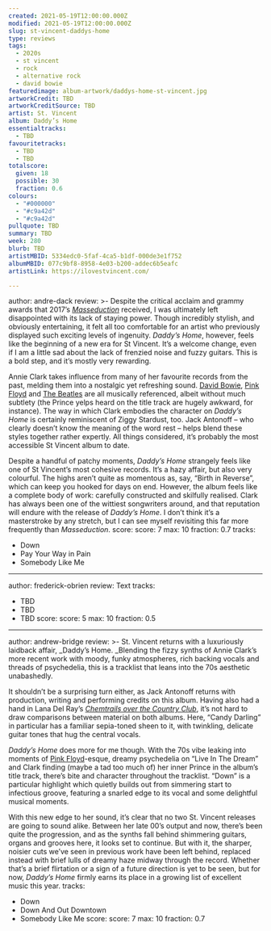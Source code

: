 ```yaml
---
created: 2021-05-19T12:00:00.000Z
modified: 2021-05-19T12:00:00.000Z
slug: st-vincent-daddys-home
type: reviews
tags:
  - 2020s
  - st vincent
  - rock
  - alternative rock
  - david bowie
featuredimage: album-artwork/daddys-home-st-vincent.jpg
artworkCredit: TBD
artworkCreditSource: TBD
artist: St. Vincent
album: Daddy’s Home
essentialtracks:
  - TBD
favouritetracks:
  - TBD
  - TBD
totalscore:
  given: 18
  possible: 30
  fraction: 0.6
colours:
  - "#000000"
  - "#c9a42d"
  - "#c9a42d"
pullquote: TBD
summary: TBD
week: 280
blurb: TBD
artistMBID: 5334edc0-5faf-4ca5-b1df-000de3e1f752
albumMBID: 077c9bf8-8958-4e03-b200-addec6b5eafc
artistLink: https://ilovestvincent.com/

---
```

author: andre-dack
review: >-
  Despite the critical acclaim and grammy awards that 2017’s _[Masseduction](/reviews/st-vincent-masseduction/)_ received, I was ultimately left disappointed with its lack of staying power. Though incredibly stylish, and obviously entertaining, it felt all too comfortable for an artist who previously displayed such exciting levels of ingenuity. _Daddy’s Home_, however, feels like the beginning of a new era for St Vincent. It’s a welcome change, even if I am a little sad about the lack of frenzied noise and fuzzy guitars. This is a bold step, and it’s mostly very rewarding.


  Annie Clark takes influence from many of her favourite records from the past, melding them into a nostalgic yet refreshing sound. [David Bowie](/reviews/david-bowie-hunky-dory), [Pink Floyd](/reviews/pink-floyd-the-dark-side-of-the-moon) and [The Beatles](/reviews/the-beatles-revolver) are all musically referenced, albeit without much subtlety (the Prince yelps heard on the title track are hugely awkward, for instance). The way in which Clark embodies the character on _Daddy’s Home_ is certainly reminiscent of Ziggy Stardust, too. Jack Antonoff – who clearly doesn’t know the meaning of the word rest – helps blend these styles together rather expertly. All things considered, it’s probably the most accessible St Vincent album to date.


  Despite a handful of patchy moments, _Daddy’s Home_ strangely feels like one of St Vincent’s most cohesive records. It’s a hazy affair, but also very colourful. The highs aren’t quite as momentous as, say, “Birth in Reverse”, which can keep you hooked for days on end. However, the album feels like a complete body of work: carefully constructed and skilfully realised. Clark has always been one of the wittiest songwriters around, and that reputation will endure with the release of _Daddy’s Home_. I don’t think it’s a masterstroke by any stretch, but I can see myself revisiting this far more frequently than _Masseduction_.
score:
  score: 7
  max: 10
  fraction: 0.7
tracks:
  - Down
  - Pay Your Way in Pain
  - Somebody Like Me

---
author: frederick-obrien
review: Text
tracks:
  - TBD
  - TBD
  - TBD
score:
  score: 5
  max: 10
  fraction: 0.5

---
author: andrew-bridge
review: >-
  St. Vincent returns with a luxuriously laidback affair, _Daddy’s Home. _Blending the fizzy synths of Annie Clark’s more recent work with moody, funky atmospheres, rich backing vocals and threads of psychedelia, this is a tracklist that leans into the 70s aesthetic unabashedly.


  It shouldn’t be a surprising turn either, as Jack Antonoff returns with production, writing and performing credits on this album. Having also had a hand in Lana Del Ray’s _[Chemtrails over the Country Club](/reviews/lana-del-rey-chemtrails-over-the-country-club/)_, it’s not hard to draw comparisons between material on both albums. Here, “Candy Darling” in particular has a familiar sepia-toned sheen to it, with twinkling, delicate guitar tones that hug the central vocals.


  _Daddy’s Home_ does more for me though. With the 70s vibe leaking into moments of [Pink Floyd](/reviews/pink-floyd-the-dark-side-of-the-moon)-esque, dreamy psychedelia on “Live In The Dream” and Clark finding (maybe a tad too much of) her inner Prince in the album’s title track, there’s bite and character throughout the tracklist. “Down” is a particular highlight which quietly builds out from simmering start to infectious groove, featuring a snarled edge to its vocal and some delightful musical moments.


  With this new edge to her sound, it’s clear that no two St. Vincent releases are going to sound alike. Between her late 00’s output and now, there’s been quite the progression, and as the synths fall behind shimmering guitars, organs and grooves here, it looks set to continue. But with it, the sharper, noisier cuts we’ve seen in previous work have been left behind, replaced instead with brief lulls of dreamy haze midway through the record. Whether that’s a brief flirtation or a sign of a future direction is yet to be seen, but for now, _Daddy’s Home_ firmly earns its place in a growing list of excellent music this year.
tracks:
  - Down
  - Down And Out Downtown
  - Somebody Like Me
score:
  score: 7
  max: 10
  fraction: 0.7
